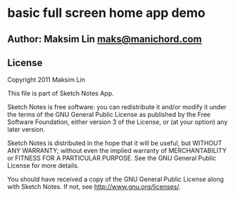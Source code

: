 # basic full screen home app demo

## Author: Maksim Lin <maks@manichord.com>

## License

Copyright 2011 Maksim Lin

This file is part of Sketch Notes App.

Sketch Notes is free software: you can redistribute it and/or modify
it under the terms of the GNU General Public License as published by
the Free Software Foundation, either version 3 of the License, or
(at your option) any later version.

Sketch Notes is distributed in the hope that it will be useful,
but WITHOUT ANY WARRANTY; without even the implied warranty of
MERCHANTABILITY or FITNESS FOR A PARTICULAR PURPOSE.  See the
GNU General Public License for more details.

You should have received a copy of the GNU General Public License
along with Sketch Notes.  If not, see <http://www.gnu.org/licenses/>.



